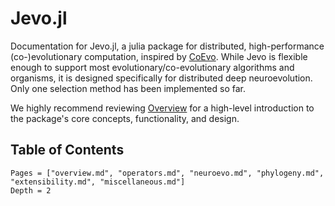 # Jevo.jl

Documentation for Jevo.jl, a julia package for distributed, high-performance (co-)evolutionary computation, inspired by [CoEvo](https://github.com/twillkens/coevo). While Jevo is flexible enough to support most evolutionary/co-evolutionary algorithms and organisms, it is designed specifically for distributed deep neuroevolution. Only one selection method has been implemented so far. 

We highly recommend reviewing [Overview](@ref) for a high-level introduction to the package's core concepts, functionality, and design.

## Table of Contents

```@contents
Pages = ["overview.md", "operators.md", "neuroevo.md", "phylogeny.md", "extensibility.md", "miscellaneous.md"]
Depth = 2
```
